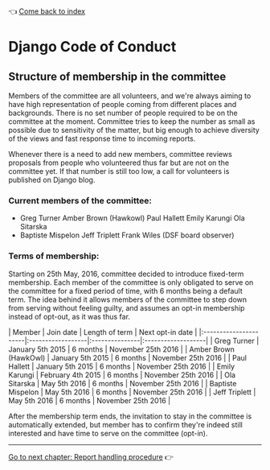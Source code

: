 :point_left: [Come back to index](README.md)

# Django Code of Conduct

## Structure of membership in the committee

Members of the committee are all volunteers, and we're always aiming to have
high representation of people coming from different places and backgrounds.
There is no set number of people required to be on the committee at the moment.
Committee tries to keep the number as small as possible due to sensitivity of
the matter, but big enough to achieve diversity of the views and fast response
time to incoming reports.

Whenever there is a need to add new members, committee reviews proposals from
people who volunteered thus far but are not on the committee yet. If that
number is still too low, a call for volunteers is published on Django blog.

### Current members of the committee:

- Greg Turner Amber Brown (Hawkowl) Paul Hallett Emily Karungi Ola Sitarska
- Baptiste Mispelon Jeff Triplett Frank Wiles (DSF board observer)

### Terms of membership:

Starting on 25th May, 2016, committee decided to introduce fixed-term
membership. Each member of the committee is only obligated to serve on the
committee for a fixed period of time, with 6 months being a default term. The
idea behind it allows members of the committee to step down from serving
without feeling guilty, and assumes an opt-in membership instead of opt-out, as
it was thus far.

| Member                | Join date         | Length of term | Next opt-in date   | |:----------------------|:------------------|:---------------|:-------------------| |
Greg Turner           | January 5th 2015  | 6 months       | November 25th 2016 | |
Amber Brown (HawkOwl) | January 5th 2015  | 6 months       | November 25th 2016 | |
Paul Hallett          | January 5th 2015  | 6 months       | November 25th 2016 | |
Emily Karungi         | February 4th 2015 | 6 months       | November 25th 2016 | |
Ola Sitarska          | May 5th 2016      | 6 months       | November 25th 2016 | |
Baptiste Mispelon     | May 5th 2016      | 6 months       | November 25th 2016 | |
Jeff Triplett         | May 5th 2016      | 6 months       | November 25th 2016 |

After the membership term ends, the invitation to stay in the committee is
automatically extended, but member has to confirm they're indeed still
interested and have time to serve on the committee (opt-in).

----

[Go to next chapter: Report handling procedure](reports.md) :point_right: 